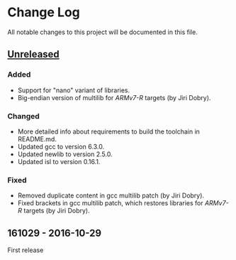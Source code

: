 Change Log
==========

All notable changes to this project will be documented in this file.

[Unreleased](https://github.com/FreddieChopin/bleeding-edge-toolchain/compare/161029...HEAD)
--------------------------------------------------------------------------------------------

### Added

- Support for "nano" variant of libraries.
- Big-endian version of multilib for *ARMv7-R* targets (by Jiri Dobry).

### Changed

- More detailed info about requirements to build the toolchain in README.md.
- Updated gcc to version 6.3.0.
- Updated newlib to version 2.5.0.
- Updated isl to version 0.16.1.

### Fixed

- Removed duplicate content in gcc multilib patch (by Jiri Dobry).
- Fixed brackets in gcc multilib patch, which restores libraries for *ARMv7-R* targets (by Jiri Dobry).

161029 - 2016-10-29
-------------------

First release
